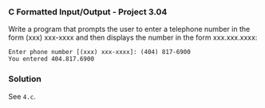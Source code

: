 ### C Formatted Input/Output - Project 3.04

Write a program that prompts the user to enter a telephone number in the form (xxx) xxx-xxxx and then displays the number in the form xxx.xxx.xxxx:

```
Enter phone number [(xxx) xxx-xxxx]: (404) 817-6900
You entered 404.817.6900
```

### Solution

See `4.c`.
